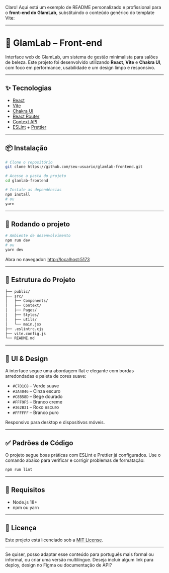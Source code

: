 Claro! Aqui está um exemplo de README personalizado e profissional para o **front-end do GlamLab**, substituindo o conteúdo genérico do template Vite:

---

# 💅 GlamLab – Front-end

Interface web do GlamLab, um sistema de gestão minimalista para salões de beleza. Este projeto foi desenvolvido utilizando **React**, **Vite** e **Chakra UI**, com foco em performance, usabilidade e um design limpo e responsivo.

---

## ✨ Tecnologias

* [React](https://reactjs.org/)
* [Vite](https://vitejs.dev/)
* [Chakra UI](https://chakra-ui.com/)
* [React Router](https://reactrouter.com/)
* [Context API](https://reactjs.org/docs/context.html)
* [ESLint](https://eslint.org/) + [Prettier](https://prettier.io/)

---

## 📦 Instalação

```bash
# Clone o repositório
git clone https://github.com/seu-usuario/glamlab-frontend.git

# Acesse a pasta do projeto
cd glamlab-frontend

# Instale as dependências
npm install
# ou
yarn
```

---

## 🚀 Rodando o projeto

```bash
# Ambiente de desenvolvimento
npm run dev
# ou
yarn dev
```

Abra no navegador: [http://localhost:5173](http://localhost:5173)

---

## 📁 Estrutura do Projeto

```bash
├── public/
├── src/
│   ├── Components/
│   ├── Context/
│   ├── Pages/
│   ├── Styles/
│   ├── utils/
│   └── main.jsx
├── .eslintrc.cjs
├── vite.config.js
└── README.md
```

---

## 🎨 UI & Design

A interface segue uma abordagem flat e elegante com bordas arredondadas e paleta de cores suave:

* `#C7D1C8` – Verde suave
* `#3A4046` – Cinza escuro
* `#C8B58D` – Bege dourado
* `#FFF9F5` – Branco creme
* `#362B31` – Roxo escuro
* `#FFFFFF` – Branco puro

Responsivo para desktop e dispositivos móveis.

---

## ✅ Padrões de Código

O projeto segue boas práticas com ESLint e Prettier já configurados. Use o comando abaixo para verificar e corrigir problemas de formatação:

```bash
npm run lint
```

---

## 📌 Requisitos

* Node.js 18+
* npm ou yarn

---

## 📄 Licença

Este projeto está licenciado sob a [MIT License](LICENSE).

---

Se quiser, posso adaptar esse conteúdo para português mais formal ou informal, ou criar uma versão multilíngue. Deseja incluir algum link para deploy, design no Figma ou documentação de API?
